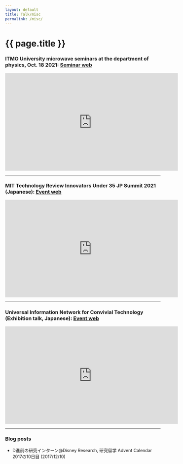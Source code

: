 ```yaml
---
layout: default
title: Talk/misc
permalink: /misc/
---
```


<h1>{{ page.title }}</h1>

### ITMO University microwave seminars at the department of physics, Oct. 18 2021: [Seminar web](https://physics.itmo.ru/en/seminar/microwave-seminar-18102021-takuya-sasatani)  

<div class="video">
    <!-- Embed YouTube video -->
    <iframe width="560" height="315" src="https://www.youtube.com/embed/_ZvOx66Yahg" frameborder="0" allow="accelerometer; autoplay; clipboard-write; encrypted-media; gyroscope; picture-in-picture" allowfullscreen></iframe>
</div>

<hr>

### MIT Technology Review Innovators Under 35 JP Summit 2021 (Japanese): [Event web](https://events.technologyreview.jp/iu35/2021/)

<div class="video">
    <!-- Embed YouTube video -->
    <iframe width="560" height="315" src="https://www.youtube.com/embed/R_tjySfJeCc" frameborder="0" allow="accelerometer; autoplay; clipboard-write; encrypted-media; gyroscope; picture-in-picture" allowfullscreen></iframe>
</div>

<hr>

### Universal Information Network for Convivial Technology (Exhibition talk, Japanese): [Event web](https://www.akg.t.u-tokyo.ac.jp/eratoforum2021/)

<div class="video">
    <!-- Embed YouTube video -->
    <iframe width="560" height="315" src="https://www.youtube.com/embed/dxEyrc1mcnE" frameborder="0" allow="accelerometer; autoplay; clipboard-write; encrypted-media; gyroscope; picture-in-picture" allowfullscreen></iframe>
</div>

<hr>

### Blog posts
- D進前の研究インターン@Disney Research, 研究留学 Advent Calendar 2017の10日目 (2017/12/10)